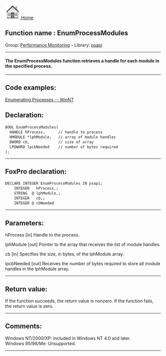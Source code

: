 [<img src="../../images/home.png"> Home ](https://github.com/VFPX/Win32API)  

## Function name : EnumProcessModules
Group: [Performance Monitoring](../../functions_group.md#Performance_Monitoring)  -  Library: [psapi](../../../libraries.md#psapi)  
***  


#### The EnumProcessModules function retrieves a handle for each module in the specified process.
***  


## Code examples:
[Enumerating Processes -- WinNT](../../samples/sample_162.md)  

## Declaration:
```foxpro  
BOOL EnumProcessModules(
  HANDLE hProcess,      // handle to process
  HMODULE *lphModule,   // array of module handles
  DWORD cb,             // size of array
  LPDWORD lpcbNeeded    // number of bytes required
);  
```  
***  


## FoxPro declaration:
```foxpro  
DECLARE INTEGER EnumProcessModules IN psapi;
	INTEGER   hProcess,;
	STRING  @ lphModule,;
	INTEGER   cb,;
	INTEGER @ cbNeeded  
```  
***  


## Parameters:
hProcess 
[in] Handle to the process. 

lphModule 
[out] Pointer to the array that receives the list of module handles. 

cb 
[in] Specifies the size, in bytes, of the lphModule array. 

lpcbNeeded 
[out] Receives the number of bytes required to store all module handles in the lphModule array.   
***  


## Return value:
If the function succeeds, the return value is nonzero. If the function fails, the return value is zero.  
***  


## Comments:
Windows NT/2000/XP: Included in Windows NT 4.0 and later.  
Windows 95/98/Me: Unsupported.  
  
***  

